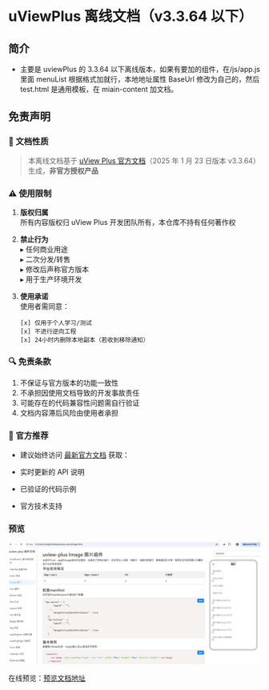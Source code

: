 # uViewPlus 离线文档（v3.3.64 以下）

## 简介

- 主要是 uviewPlus 的 3.3.64 以下离线版本，如果有要加的组件，在/js/app.js 里面 menuList 根据格式加就行，本地地址属性 BaseUrl 修改为自己的，然后 test.html 是通用模板，在 miain-content 加文档。

## 免责声明

### 📌 文档性质

> 本离线文档基于 [uView Plus 官方文档](https://uiadmin.net/uview-plus/)（2025 年 1 月 23 日版本 v3.3.64）生成，**非官方授权产品**

### ⚠️ 使用限制

1. **版权归属**  
   所有内容版权归 uView Plus 开发团队所有，本仓库不持有任何著作权

2. **禁止行为**  
   ▸ 任何商业用途  
   ▸ 二次分发/转售  
   ▸ 修改后声称官方版本  
   ▸ 用于生产环境开发

3. **使用承诺**  
   使用者需同意：
   ```text
   [x] 仅用于个人学习/测试
   [x] 不进行逆向工程
   [x] 24小时内删除本地副本（若收到移除通知）
   ```

### 🔍 免责条款

1. 不保证与官方版本的功能一致性
2. 不承担因使用文档导致的开发事故责任
3. 可能存在的代码兼容性问题需自行验证
4. 文档内容滞后风险由使用者承担

### 🔗 官方推荐

- 建议始终访问 [最新官方文档](https://uiadmin.net/uview-plus/) 获取：

- 实时更新的 API 说明

- 已验证的代码示例

- 官方技术支持

### 预览

<img src="./image-html.png" />

在线预览：[预览文档地址](https://uview-plus-free.vercel.app)
